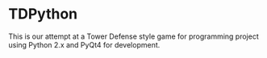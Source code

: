 # TDPython
This is our attempt at a Tower Defense style game for programming project using Python 2.x and PyQt4 for development.

